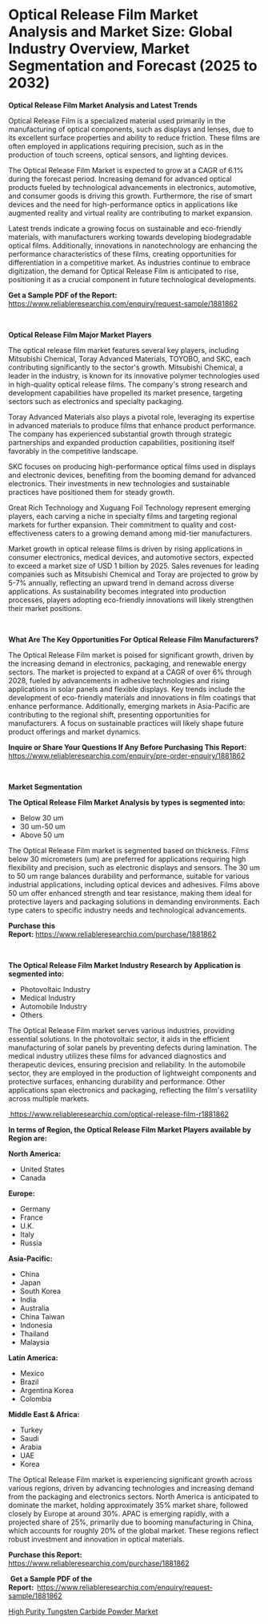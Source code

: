 <p><h1>Optical Release Film Market Analysis and Market Size: Global Industry Overview, Market Segmentation and Forecast (2025 to 2032)</h1></p><p><strong>Optical Release Film Market Analysis and Latest Trends</strong></p>
<p><p>Optical Release Film is a specialized material used primarily in the manufacturing of optical components, such as displays and lenses, due to its excellent surface properties and ability to reduce friction. These films are often employed in applications requiring precision, such as in the production of touch screens, optical sensors, and lighting devices. </p><p>The Optical Release Film Market is expected to grow at a CAGR of 6.1% during the forecast period. Increasing demand for advanced optical products fueled by technological advancements in electronics, automotive, and consumer goods is driving this growth. Furthermore, the rise of smart devices and the need for high-performance optics in applications like augmented reality and virtual reality are contributing to market expansion. </p><p>Latest trends indicate a growing focus on sustainable and eco-friendly materials, with manufacturers working towards developing biodegradable optical films. Additionally, innovations in nanotechnology are enhancing the performance characteristics of these films, creating opportunities for differentiation in a competitive market. As industries continue to embrace digitization, the demand for Optical Release Film is anticipated to rise, positioning it as a crucial component in future technological developments.</p></p>
<p><strong>Get a Sample PDF of the Report:&nbsp;</strong> <a href="https://www.reliableresearchiq.com/enquiry/request-sample/1881862?utm_campaign=1087&utm_medium=2&utm_source=Github&utm_content=ia&utm_term=04022025&utm_id=optical-release-film">https://www.reliableresearchiq.com/enquiry/request-sample/1881862</a></p>
<p>&nbsp;</p>
<p><strong>Optical Release Film Major Market Players</strong></p>
<p><p>The optical release film market features several key players, including Mitsubishi Chemical, Toray Advanced Materials, TOYOBO, and SKC, each contributing significantly to the sector's growth. Mitsubishi Chemical, a leader in the industry, is known for its innovative polymer technologies used in high-quality optical release films. The company's strong research and development capabilities have propelled its market presence, targeting sectors such as electronics and specialty packaging. </p><p>Toray Advanced Materials also plays a pivotal role, leveraging its expertise in advanced materials to produce films that enhance product performance. The company has experienced substantial growth through strategic partnerships and expanded production capabilities, positioning itself favorably in the competitive landscape.</p><p>SKC focuses on producing high-performance optical films used in displays and electronic devices, benefiting from the booming demand for advanced electronics. Their investments in new technologies and sustainable practices have positioned them for steady growth.</p><p>Great Rich Technology and Xuguang Foil Technology represent emerging players, each carving a niche in specialty films and targeting regional markets for further expansion. Their commitment to quality and cost-effectiveness caters to a growing demand among mid-tier manufacturers.</p><p>Market growth in optical release films is driven by rising applications in consumer electronics, medical devices, and automotive sectors, expected to exceed a market size of USD 1 billion by 2025. Sales revenues for leading companies such as Mitsubishi Chemical and Toray are projected to grow by 5-7% annually, reflecting an upward trend in demand across diverse applications. As sustainability becomes integrated into production processes, players adopting eco-friendly innovations will likely strengthen their market positions.</p></p>
<p>&nbsp;</p>
<p><strong>What Are The Key Opportunities For Optical Release Film Manufacturers?</strong></p>
<p><p>The Optical Release Film market is poised for significant growth, driven by the increasing demand in electronics, packaging, and renewable energy sectors. The market is projected to expand at a CAGR of over 6% through 2028, fueled by advancements in adhesive technologies and rising applications in solar panels and flexible displays. Key trends include the development of eco-friendly materials and innovations in film coatings that enhance performance. Additionally, emerging markets in Asia-Pacific are contributing to the regional shift, presenting opportunities for manufacturers. A focus on sustainable practices will likely shape future product offerings and market dynamics.</p></p>
<p><strong>Inquire or Share Your Questions If Any Before Purchasing This Report:</strong> <a href="https://www.reliableresearchiq.com/enquiry/pre-order-enquiry/1881862?utm_campaign=1087&utm_medium=2&utm_source=Github&utm_content=ia&utm_term=04022025&utm_id=optical-release-film">https://www.reliableresearchiq.com/enquiry/pre-order-enquiry/1881862</a></p>
<p>&nbsp;</p>
<p><strong>Market Segmentation</strong></p>
<p><strong>The Optical Release Film Market Analysis by types is segmented into:</strong></p>
<p><ul><li>Below 30 um</li><li>30 um-50 um</li><li>Above 50 um</li></ul></p>
<p><p>The Optical Release Film market is segmented based on thickness. Films below 30 micrometers (um) are preferred for applications requiring high flexibility and precision, such as electronic displays and sensors. The 30 um to 50 um range balances durability and performance, suitable for various industrial applications, including optical devices and adhesives. Films above 50 um offer enhanced strength and tear resistance, making them ideal for protective layers and packaging solutions in demanding environments. Each type caters to specific industry needs and technological advancements.</p></p>
<p><strong>Purchase this Report:&nbsp;</strong><a href="https://www.reliableresearchiq.com/purchase/1881862?utm_campaign=1087&utm_medium=2&utm_source=Github&utm_content=ia&utm_term=04022025&utm_id=optical-release-film">https://www.reliableresearchiq.com/purchase/1881862</a></p>
<p>&nbsp;</p>
<p><strong>The Optical Release Film Market Industry Research by Application is segmented into:</strong></p>
<p><ul><li>Photovoltaic Industry</li><li>Medical Industry</li><li>Automobile Industry</li><li>Others</li></ul></p>
<p><p>The Optical Release Film market serves various industries, providing essential solutions. In the photovoltaic sector, it aids in the efficient manufacturing of solar panels by preventing defects during lamination. The medical industry utilizes these films for advanced diagnostics and therapeutic devices, ensuring precision and reliability. In the automobile sector, they are employed in the production of lightweight components and protective surfaces, enhancing durability and performance. Other applications span electronics and packaging, reflecting the film's versatility across multiple markets.</p></p>
<p><a href="https://www.reliableresearchiq.com/optical-release-film-r1881862?utm_campaign=1087&utm_medium=2&utm_source=Github&utm_content=ia&utm_term=04022025&utm_id=optical-release-film">&nbsp;https://www.reliableresearchiq.com/optical-release-film-r1881862</a></p>
<p><strong>In terms of Region, the Optical Release Film Market Players available by Region are:</strong></p>
<p>
    <p> <strong> North America: </strong>
        <ul>
            <li>United States</li>
            <li>Canada</li>
        </ul>
        </p> 
    <p> <strong> Europe: </strong>
        <ul>
            <li>Germany</li>
            <li>France</li>
            <li>U.K.</li>
            <li>Italy</li>
            <li>Russia</li>
        </ul>
        </p> 
    <p> <strong> Asia-Pacific: </strong>
        <ul>
            <li>China</li>
            <li>Japan</li>
            <li>South Korea</li>
            <li>India</li>
            <li>Australia</li>
            <li>China Taiwan</li>
            <li>Indonesia</li>
            <li>Thailand</li>
            <li>Malaysia</li>
        </ul>
        </p> 
    <p> <strong> Latin America: </strong>
        <ul>
            <li>Mexico</li>
            <li>Brazil</li>
            <li>Argentina Korea</li>
            <li>Colombia</li>
        </ul>
        </p> 
    <p> <strong> Middle East & Africa: </strong>
        <ul>
            <li>Turkey</li>
            <li>Saudi</li>
            <li>Arabia</li>
            <li>UAE</li>
            <li>Korea</li>
        </ul>
    </p>
    </p>
<p><p>The Optical Release Film market is experiencing significant growth across various regions, driven by advancing technologies and increasing demand from the packaging and electronics sectors. North America is anticipated to dominate the market, holding approximately 35% market share, followed closely by Europe at around 30%. APAC is emerging rapidly, with a projected share of 25%, primarily due to booming manufacturing in China, which accounts for roughly 20% of the global market. These regions reflect robust investment and innovation in optical materials.</p></p>
<p><strong>Purchase this Report: </strong><a href="https://www.reliableresearchiq.com/purchase/1881862?utm_campaign=1087&utm_medium=2&utm_source=Github&utm_content=ia&utm_term=04022025&utm_id=optical-release-film">https://www.reliableresearchiq.com/purchase/1881862</a></p>
<p>&nbsp;<strong>Get a Sample PDF of the Report:&nbsp;&nbsp;</strong><a href="https://www.reliableresearchiq.com/enquiry/request-sample/1881862?utm_campaign=1087&utm_medium=2&utm_source=Github&utm_content=ia&utm_term=04022025&utm_id=optical-release-film">https://www.reliableresearchiq.com/enquiry/request-sample/1881862</a></p>
<p><strong></strong></p>
<p><p><a href="https://github.com/rrapajecundi/Market-Research-Report-List-1/blob/main/high-purity-tungsten-carbide-powder-market.md?utm_campaign=1087&utm_medium=2&utm_source=Github&utm_content=ia&utm_term=04022025&utm_id=optical-release-film">High Purity Tungsten Carbide Powder Market</a></p></p>